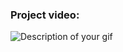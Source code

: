 <h3 align="left">Project video:</h3>

![Description of your gif](https://github.com/Abdul-Sattar-Rahimi/Pro/blob/main/ARahimi_12345.gif)

